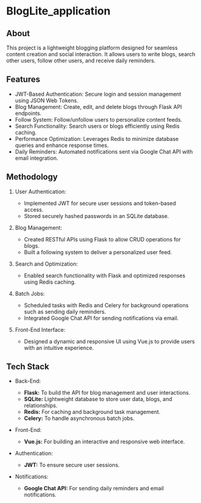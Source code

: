 # BlogLite_application

## About
This project is a lightweight blogging platform designed for seamless content creation and social interaction. It allows users to write blogs, search other users, follow other users, and receive daily reminders.

## Features
* JWT-Based Authentication: Secure login and session management using JSON Web Tokens.
* Blog Management: Create, edit, and delete blogs through Flask API endpoints.
* Follow System: Follow/unfollow users to personalize content feeds.
* Search Functionality: Search users or blogs efficiently using Redis caching.
* Performance Optimization: Leverages Redis to minimize database queries and enhance response times.
* Daily Reminders: Automated notifications sent via Google Chat API with email integration.

## Methodology
1. User Authentication:
    * Implemented JWT for secure user sessions and token-based access.
    * Stored securely hashed passwords in an SQLite database.

2. Blog Management:
    * Created RESTful APIs using Flask to allow CRUD operations for blogs.
    * Built a following system to deliver a personalized user feed.

3. Search and Optimization:
    * Enabled search functionality with Flask and optimized responses using Redis caching.

4. Batch Jobs:
    * Scheduled tasks with Redis and Celery for background operations such as sending daily reminders.
    * Integrated Google Chat API for sending notifications via email.

5. Front-End Interface:
    * Designed a dynamic and responsive UI using Vue.js to provide users with an intuitive experience.
  
## Tech Stack
* Back-End:
    * **Flask:** To build the API for blog management and user interactions.
    * **SQLite:** Lightweight database to store user data, blogs, and relationships.
    * **Redis:** For caching and background task management.
    * **Celery:** To handle asynchronous batch jobs.

* Front-End:
    * **Vue.js:** For building an interactive and responsive web interface.

* Authentication:
    * **JWT:** To ensure secure user sessions.

* Notifications:
    * **Google Chat API:** For sending daily reminders and email notifications.


